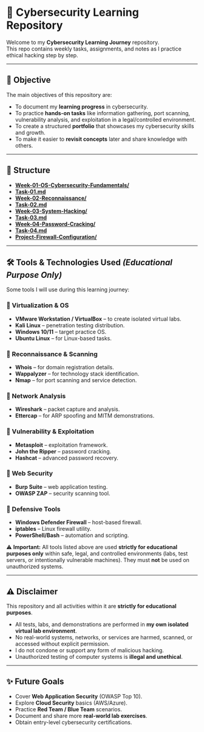 # 🔐 Cybersecurity Learning Repository

Welcome to my **Cybersecurity Learning Journey** repository.  
This repo contains weekly tasks, assignments, and notes as I practice ethical hacking step by step.  

---

## 🎯 Objective
The main objectives of this repository are:
- To document my **learning progress** in cybersecurity.  
- To practice **hands-on tasks** like information gathering, port scanning, vulnerability analysis, and exploitation in a legal/controlled environment.  
- To create a structured **portfolio** that showcases my cybersecurity skills and growth.  
- To make it easier to **revisit concepts** later and share knowledge with others.  

---

## 📂 Structure
- [**Week-01-OS-Cybersecurity-Fundamentals/**](https://github.com/malaikatariq/MLSA-UET-Internship/tree/main/Cyber-Security/Week-01)
- [**Task-01.md**](https://github.com/malaikatariq/MLSA-UET-Internship/blob/main/Cyber-Security/Week-01/task-01.md)
- [**Week-02-Reconnaissance/**](https://github.com/malaikatariq/MLSA-UET-Internship/tree/main/Cyber-Security/Week-02)
- [**Task-02.md**](https://github.com/malaikatariq/MLSA-UET-Internship/blob/main/Cyber-Security/Week-02/task-02.md)
- [**Week-03-System-Hacking/**](https://github.com/malaikatariq/MLSA-UET-Internship/tree/main/Cyber-Security/Week-03)
- [**Task-03.md**](https://github.com/malaikatariq/MLSA-UET-Internship/blob/main/Cyber-Security/Week-03/task-03.md)
- [**Week-04-Password-Cracking/**](https://github.com/malaikatariq/MLSA-UET-Internship/tree/main/Cyber-Security/Week-04)
- [**Task-04.md**](https://github.com/malaikatariq/MLSA-UET-Internship/blob/main/Cyber-Security/Week-04/task-04.md)
- [**Project-Firewall-Configuration/**]([Project-Firewall-Configuration/](https://github.com/malaikatariq/MLSA-UET-Internship/tree/main/Cyber-Security/Project))

---

## 🛠 Tools & Technologies Used *(Educational Purpose Only)*
Some tools I will use during this learning journey:  

### 🔹 Virtualization & OS
- **VMware Workstation / VirtualBox** – to create isolated virtual labs.  
- **Kali Linux** – penetration testing distribution.  
- **Windows 10/11** – target practice OS.  
- **Ubuntu Linux** – for Linux-based tasks.  

### 🔹 Reconnaissance & Scanning
- **Whois** – for domain registration details.  
- **Wappalyzer** – for technology stack identification.  
- **Nmap** – for port scanning and service detection.  

### 🔹 Network Analysis
- **Wireshark** – packet capture and analysis.  
- **Ettercap** – for ARP spoofing and MITM demonstrations.  

### 🔹 Vulnerability & Exploitation
- **Metasploit** – exploitation framework.  
- **John the Ripper** – password cracking.  
- **Hashcat** – advanced password recovery.  

### 🔹 Web Security
- **Burp Suite** – web application testing.  
- **OWASP ZAP** – security scanning tool.  

### 🔹 Defensive Tools
- **Windows Defender Firewall** – host-based firewall.  
- **iptables** – Linux firewall utility.  
- **PowerShell/Bash** – automation and scripting.  

⚠️ **Important:** All tools listed above are used **strictly for educational purposes only** within safe, legal, and controlled environments (labs, test servers, or intentionally vulnerable machines). They must **not** be used on unauthorized systems.  

---

## ⚠️ Disclaimer
This repository and all activities within it are **strictly for educational purposes**.  
- All tests, labs, and demonstrations are performed in **my own isolated virtual lab environment**.  
- No real-world systems, networks, or services are harmed, scanned, or accessed without explicit permission.  
- I do not condone or support any form of malicious hacking.  
- Unauthorized testing of computer systems is **illegal and unethical**.  

---

## ✨ Future Goals
- Cover **Web Application Security** (OWASP Top 10).  
- Explore **Cloud Security** basics (AWS/Azure).  
- Practice **Red Team / Blue Team** scenarios.  
- Document and share more **real-world lab exercises**.  
- Obtain entry-level cybersecurity certifications.  
